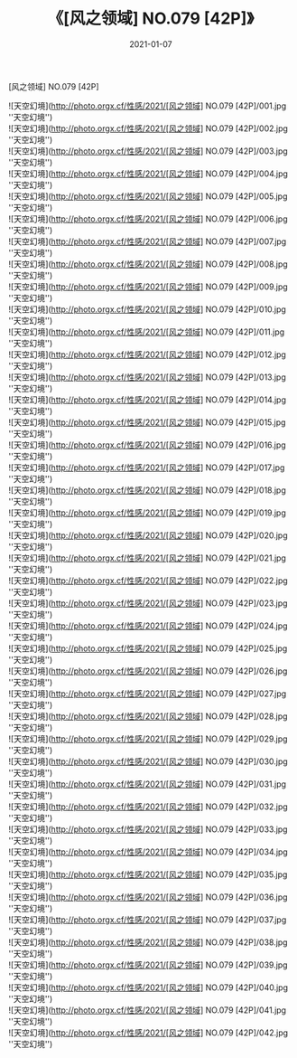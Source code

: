 ﻿---
layout: post
title:  《[风之领域] NO.079 [42P]》
date:   2021-01-07
img: http://photo.orgx.cf/性感/2021/[风之领域] NO.079 [42P]/000.jpg
tags: [美女, 性感, 泳衣]
---

[风之领域] NO.079 [42P]



![天空幻境](http://photo.orgx.cf/性感/2021/[风之领域] NO.079 [42P]/001.jpg ''天空幻境'') <br>
![天空幻境](http://photo.orgx.cf/性感/2021/[风之领域] NO.079 [42P]/002.jpg ''天空幻境'') <br>
![天空幻境](http://photo.orgx.cf/性感/2021/[风之领域] NO.079 [42P]/003.jpg ''天空幻境'') <br>
![天空幻境](http://photo.orgx.cf/性感/2021/[风之领域] NO.079 [42P]/004.jpg ''天空幻境'') <br>
![天空幻境](http://photo.orgx.cf/性感/2021/[风之领域] NO.079 [42P]/005.jpg ''天空幻境'') <br>
![天空幻境](http://photo.orgx.cf/性感/2021/[风之领域] NO.079 [42P]/006.jpg ''天空幻境'') <br>
![天空幻境](http://photo.orgx.cf/性感/2021/[风之领域] NO.079 [42P]/007.jpg ''天空幻境'') <br>
![天空幻境](http://photo.orgx.cf/性感/2021/[风之领域] NO.079 [42P]/008.jpg ''天空幻境'') <br>
![天空幻境](http://photo.orgx.cf/性感/2021/[风之领域] NO.079 [42P]/009.jpg ''天空幻境'') <br>
![天空幻境](http://photo.orgx.cf/性感/2021/[风之领域] NO.079 [42P]/010.jpg ''天空幻境'') <br>
![天空幻境](http://photo.orgx.cf/性感/2021/[风之领域] NO.079 [42P]/011.jpg ''天空幻境'') <br>
![天空幻境](http://photo.orgx.cf/性感/2021/[风之领域] NO.079 [42P]/012.jpg ''天空幻境'') <br>
![天空幻境](http://photo.orgx.cf/性感/2021/[风之领域] NO.079 [42P]/013.jpg ''天空幻境'') <br>
![天空幻境](http://photo.orgx.cf/性感/2021/[风之领域] NO.079 [42P]/014.jpg ''天空幻境'') <br>
![天空幻境](http://photo.orgx.cf/性感/2021/[风之领域] NO.079 [42P]/015.jpg ''天空幻境'') <br>
![天空幻境](http://photo.orgx.cf/性感/2021/[风之领域] NO.079 [42P]/016.jpg ''天空幻境'') <br>
![天空幻境](http://photo.orgx.cf/性感/2021/[风之领域] NO.079 [42P]/017.jpg ''天空幻境'') <br>
![天空幻境](http://photo.orgx.cf/性感/2021/[风之领域] NO.079 [42P]/018.jpg ''天空幻境'') <br>
![天空幻境](http://photo.orgx.cf/性感/2021/[风之领域] NO.079 [42P]/019.jpg ''天空幻境'') <br>
![天空幻境](http://photo.orgx.cf/性感/2021/[风之领域] NO.079 [42P]/020.jpg ''天空幻境'') <br>
![天空幻境](http://photo.orgx.cf/性感/2021/[风之领域] NO.079 [42P]/021.jpg ''天空幻境'') <br>
![天空幻境](http://photo.orgx.cf/性感/2021/[风之领域] NO.079 [42P]/022.jpg ''天空幻境'') <br>
![天空幻境](http://photo.orgx.cf/性感/2021/[风之领域] NO.079 [42P]/023.jpg ''天空幻境'') <br>
![天空幻境](http://photo.orgx.cf/性感/2021/[风之领域] NO.079 [42P]/024.jpg ''天空幻境'') <br>
![天空幻境](http://photo.orgx.cf/性感/2021/[风之领域] NO.079 [42P]/025.jpg ''天空幻境'') <br>
![天空幻境](http://photo.orgx.cf/性感/2021/[风之领域] NO.079 [42P]/026.jpg ''天空幻境'') <br>
![天空幻境](http://photo.orgx.cf/性感/2021/[风之领域] NO.079 [42P]/027.jpg ''天空幻境'') <br>
![天空幻境](http://photo.orgx.cf/性感/2021/[风之领域] NO.079 [42P]/028.jpg ''天空幻境'') <br>
![天空幻境](http://photo.orgx.cf/性感/2021/[风之领域] NO.079 [42P]/029.jpg ''天空幻境'') <br>
![天空幻境](http://photo.orgx.cf/性感/2021/[风之领域] NO.079 [42P]/030.jpg ''天空幻境'') <br>
![天空幻境](http://photo.orgx.cf/性感/2021/[风之领域] NO.079 [42P]/031.jpg ''天空幻境'') <br>
![天空幻境](http://photo.orgx.cf/性感/2021/[风之领域] NO.079 [42P]/032.jpg ''天空幻境'') <br>
![天空幻境](http://photo.orgx.cf/性感/2021/[风之领域] NO.079 [42P]/033.jpg ''天空幻境'') <br>
![天空幻境](http://photo.orgx.cf/性感/2021/[风之领域] NO.079 [42P]/034.jpg ''天空幻境'') <br>
![天空幻境](http://photo.orgx.cf/性感/2021/[风之领域] NO.079 [42P]/035.jpg ''天空幻境'') <br>
![天空幻境](http://photo.orgx.cf/性感/2021/[风之领域] NO.079 [42P]/036.jpg ''天空幻境'') <br>
![天空幻境](http://photo.orgx.cf/性感/2021/[风之领域] NO.079 [42P]/037.jpg ''天空幻境'') <br>
![天空幻境](http://photo.orgx.cf/性感/2021/[风之领域] NO.079 [42P]/038.jpg ''天空幻境'') <br>
![天空幻境](http://photo.orgx.cf/性感/2021/[风之领域] NO.079 [42P]/039.jpg ''天空幻境'') <br>
![天空幻境](http://photo.orgx.cf/性感/2021/[风之领域] NO.079 [42P]/040.jpg ''天空幻境'') <br>
![天空幻境](http://photo.orgx.cf/性感/2021/[风之领域] NO.079 [42P]/041.jpg ''天空幻境'') <br>
![天空幻境](http://photo.orgx.cf/性感/2021/[风之领域] NO.079 [42P]/042.jpg ''天空幻境'') <br>